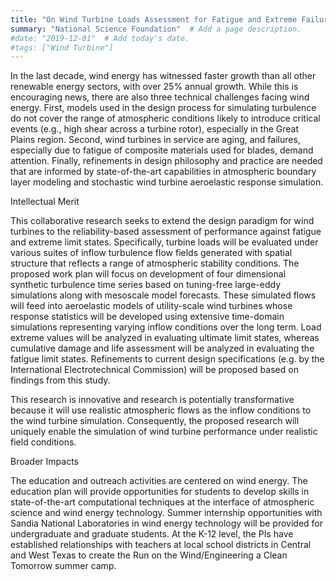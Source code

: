 ```yaml
---
title: "On Wind Turbine Loads Assessment for Fatigue and Extreme Failure Limit States in Contrasting Atmospheric Stability Conditions"  # Add a page title.
summary: "National Science Foundation"  # Add a page description.
#date: "2019-12-01"  # Add today's date.
#tags: ["Wind Turbine"]
---
```

In the last decade, wind energy has witnessed faster growth than all other renewable energy sectors, with over 25% annual growth. While this is encouraging news, there are also three technical challenges facing wind energy. First, models used in the design process for simulating turbulence do not cover the range of atmospheric conditions likely to introduce critical events (e.g., high shear across a turbine rotor), especially in the Great Plains region. Second, wind turbines in service are aging, and failures, especially due to fatigue of composite materials used for blades, demand attention. Finally, refinements in design philosophy and practice are needed that are informed by state-of-the-art capabilities in atmospheric boundary layer modeling and stochastic wind turbine aeroelastic response simulation.

Intellectual Merit

This collaborative research seeks to extend the design paradigm for wind turbines to the reliability-based assessment of performance against fatigue and extreme limit states. Specifically, turbine loads will be evaluated under various suites of inflow turbulence flow fields generated with spatial structure that reflects a range of atmospheric stability conditions. The proposed work plan will focus on development of four dimensional synthetic turbulence time series based on tuning-free large-eddy simulations along with mesoscale model forecasts. These simulated flows will feed into aeroelastic models of utility-scale wind turbines whose response statistics will be developed using extensive time-domain simulations representing varying inflow conditions over the long term. Load extreme values will be analyzed in evaluating ultimate limit states, whereas cumulative damage and life assessment will be analyzed in evaluating the fatigue limit states. Refinements to current design specifications (e.g. by the International Electrotechnical Commission) will be proposed based on findings from this study.

This research is innovative and research is potentially transformative because it will use realistic atmospheric flows as the inflow conditions to the wind turbine simulation. Consequently, the proposed research will uniquely enable the simulation of wind turbine performance under realistic field conditions.

Broader Impacts

The education and outreach activities are centered on wind energy. The education plan will provide opportunities for students to develop skills in state-of-the-art computational techniques at the interface of atmospheric science and wind energy technology. Summer internship opportunities with Sandia National Laboratories in wind energy technology will be provided for undergraduate and graduate students. At the K-12 level, the PIs have established relationships with teachers at local school districts in Central and West Texas to create the Run on the Wind/Engineering a Clean Tomorrow summer camp.